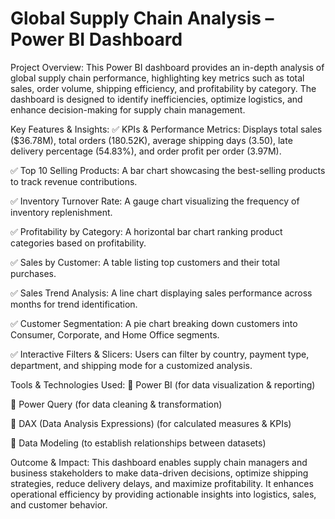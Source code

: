 # Global Supply Chain Analysis – Power BI Dashboard
Project Overview:
This Power BI dashboard provides an in-depth analysis of global supply chain performance, highlighting key metrics such as total sales, order volume, shipping efficiency, and profitability by category. The dashboard is designed to identify inefficiencies, optimize logistics, and enhance decision-making for supply chain management.

Key Features & Insights:
✅ KPIs & Performance Metrics: Displays total sales ($36.78M), total orders (180.52K), average shipping days (3.50), late delivery percentage (54.83%), and order profit per order (3.97M).

✅ Top 10 Selling Products: A bar chart showcasing the best-selling products to track revenue contributions.

✅ Inventory Turnover Rate: A gauge chart visualizing the frequency of inventory replenishment.

✅ Profitability by Category: A horizontal bar chart ranking product categories based on profitability.

✅ Sales by Customer: A table listing top customers and their total purchases.

✅ Sales Trend Analysis: A line chart displaying sales performance across months for trend identification.

✅ Customer Segmentation: A pie chart breaking down customers into Consumer, Corporate, and Home Office segments.

✅ Interactive Filters & Slicers: Users can filter by country, payment type, department, and shipping mode for a customized analysis.

Tools & Technologies Used:
📌 Power BI (for data visualization & reporting)

📌 Power Query (for data cleaning & transformation)

📌 DAX (Data Analysis Expressions) (for calculated measures & KPIs)

📌 Data Modeling (to establish relationships between datasets)

Outcome & Impact:
This dashboard enables supply chain managers and business stakeholders to make data-driven decisions, optimize shipping strategies, reduce delivery delays, and maximize profitability. It enhances operational efficiency by providing actionable insights into logistics, sales, and customer behavior.
